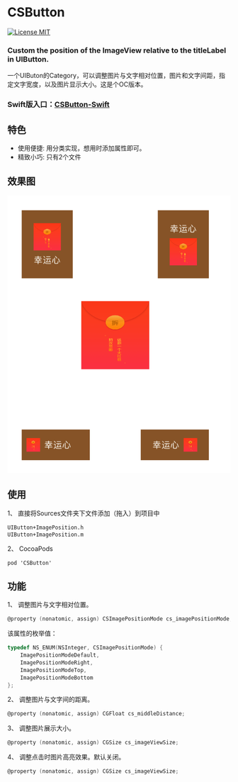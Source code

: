 # CSButton
[![License MIT](https://img.shields.io/badge/license-MIT-green.svg?style=flat)](https://raw.githubusercontent.com/chenaiwubu/CSButton/master/LICENSE) 

### Custom the position of the ImageView relative to the titleLabel in UIButton.

一个UIButon的Category，可以调整图片与文字相对位置，图片和文字间距，指定文字宽度，以及图片显示大小。这是个OC版本。


### Swift版入口：[CSButton-Swift](https://github.com/JoslynWu/CSButton-Swift)

## 特色

- 使用便捷: 用分类实现，想用时添加属性即可。
- 精致小巧: 只有2个文件

## 效果图

![](/Screenshot/CSButton_show.png)

## 使用

1、 直接将Sources文件夹下文件添加（拖入）到项目中

```
UIButton+ImagePosition.h
UIButton+ImagePosition.m
```

2、 CocoaPods

```
pod 'CSButton'
```

## 功能

1、 调整图片与文字相对位置。

```Objective-C
@property (nonatomic, assign) CSImagePositionMode cs_imagePositionMode;
```

该属性的枚举值：

```Objective-C
typedef NS_ENUM(NSInteger, CSImagePositionMode) {
    ImagePositionModeDefault, 
    ImagePositionModeRight, 
    ImagePositionModeTop, 
    ImagePositionModeBottom
};
```

2、 调整图片与文字间的距离。

```Objective-C
@property (nonatomic, assign) CGFloat cs_middleDistance;
```

3、 调整图片展示大小。

```Objective-C
@property (nonatomic, assign) CGSize cs_imageViewSize;
```

4、 调整点击时图片高亮效果。默认关闭。

```Objective-C
@property (nonatomic, assign) CGSize cs_imageViewSize;
```


